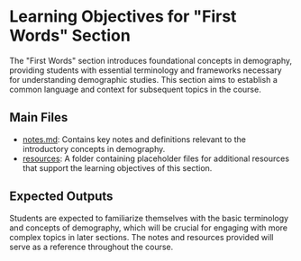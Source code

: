 # Learning Objectives for "First Words" Section

The "First Words" section introduces foundational concepts in demography, providing students with essential terminology and frameworks necessary for understanding demographic studies. This section aims to establish a common language and context for subsequent topics in the course.

## Main Files
- [notes.md](notes.md): Contains key notes and definitions relevant to the introductory concepts in demography.
- [resources](resources/): A folder containing placeholder files for additional resources that support the learning objectives of this section.

## Expected Outputs
Students are expected to familiarize themselves with the basic terminology and concepts of demography, which will be crucial for engaging with more complex topics in later sections. The notes and resources provided will serve as a reference throughout the course.
